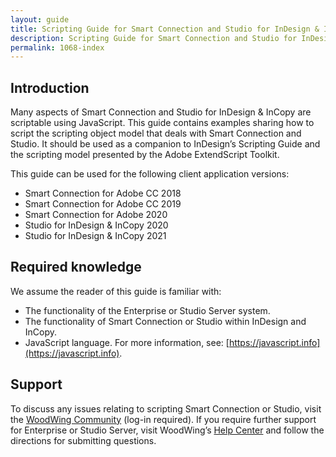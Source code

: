 ```yaml
---
layout: guide
title: Scripting Guide for Smart Connection and Studio for InDesign & InCopy
description: Scripting Guide for Smart Connection and Studio for InDesign & InCopy
permalink: 1068-index
---
```

## Introduction
Many aspects of Smart Connection and Studio for InDesign & InCopy are scriptable using JavaScript. This guide contains examples sharing how to script the scripting object model that deals with Smart Connection and Studio. It should be used as a companion to InDesign’s Scripting Guide and the scripting model presented by the Adobe ExtendScript Toolkit.

This guide can be used for the following client application versions:
* Smart Connection for Adobe CC 2018
* Smart Connection for Adobe CC 2019
* Smart Connection for Adobe 2020
* Studio for InDesign & InCopy 2020
* Studio for InDesign & InCopy 2021

## Required knowledge
We assume the reader of this guide is familiar with:
* The functionality of the Enterprise or Studio Server system. 
* The functionality of Smart Connection or Studio within InDesign and InCopy.
* JavaScript language. For more information, see: [https://javascript.info](https://javascript.info).

## Support
To discuss any issues relating to scripting Smart Connection or Studio, visit the [WoodWing Community](https://helpcenter.woodwing.com/hc/en-us/community/topics) (log-in required). 
If you require further support for Enterprise or Studio Server, visit WoodWing’s [Help Center](https://helpcenter.woodwing.com/hc/en-us) and follow the directions for submitting questions.
